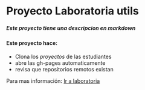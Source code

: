 # Proyecto Laboratoria utils 
##### Este proyecto tiene una descripcion en __markdown__ 
#### Este proyecto hace: 

* 	Clona los *proyectos* de las estudiantes
*	abre las gh-pages automaticamente 
*	revisa que repositorios remotos existan 

Para mas información: [ Ir a laboratoria ](http://www.laboratoria.la)